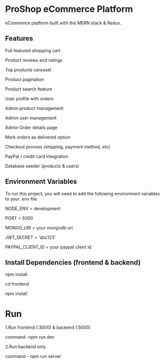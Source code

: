 
# ProShop eCommerce Platform

eCommerce platform built with the MERN stack & Redux.



## Features

Full featured shopping cart

Product reviews and ratings

Top products carousel

Product pagination

Product search feature

User profile with orders

Admin product management

Admin user management

Admin Order details page

Mark orders as delivered option

Checkout process (shipping, payment method, etc)

PayPal / credit card integration

Database seeder (products & users)


## Environment Variables

To run this project, you will need to add the following environment variables to your .env file

NODE_ENV = development

PORT = 5000

MONGO_URI = your mongodb uri

JWT_SECRET = 'abc123'

PAYPAL_CLIENT_ID = your paypal client id

## Install Dependencies (frontend & backend)
npm install

cd frontend

npm install

# Run

1.Run frontend (:3000) & backend (:5000)

command -npm run dev

2.Run backend only

command - npm run server

